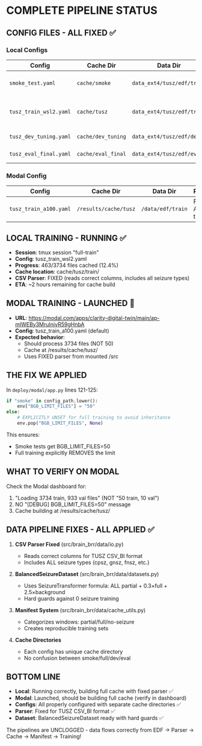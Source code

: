 # COMPLETE PIPELINE STATUS

## CONFIG FILES - ALL FIXED ✅

### Local Configs
| Config | Cache Dir | Data Dir | Purpose | Status |
|--------|-----------|----------|---------|---------|
| `smoke_test.yaml` | `cache/smoke` | `data_ext4/tusz/edf/train` | Quick test (50 files) | ✅ FIXED |
| `tusz_train_wsl2.yaml` | `cache/tusz` | `data_ext4/tusz/edf/train` | Full training (3734 files) | ✅ CORRECT |
| `tusz_dev_tuning.yaml` | `cache/dev_tuning` | `data_ext4/tusz/edf/dev` | Dev tuning | ✅ CORRECT |
| `tusz_eval_final.yaml` | `cache/eval_final` | `data_ext4/tusz/edf/eval` | Final eval | ✅ CORRECT |

### Modal Config
| Config | Cache Dir | Data Dir | Purpose | Status |
|--------|-----------|----------|---------|---------|
| `tusz_train_a100.yaml` | `/results/cache/tusz` | `/data/edf/train` | Full A100 training | ✅ CORRECT |

## LOCAL TRAINING - RUNNING ✅

- **Session**: tmux session "full-train"
- **Config**: tusz_train_wsl2.yaml
- **Progress**: 463/3734 files cached (12.4%)
- **Cache location**: cache/tusz/train/
- **CSV Parser**: FIXED (reads correct columns, includes all seizure types)
- **ETA**: ~2 hours remaining for cache build

## MODAL TRAINING - LAUNCHED 🚀

- **URL**: https://modal.com/apps/clarity-digital-twin/main/ap-mlWEBy3MruInjvR59gHnbA
- **Config**: tusz_train_a100.yaml (default)
- **Expected behavior**:
  - Should process 3734 files (NOT 50)
  - Cache at /results/cache/tusz/
  - Uses FIXED parser from mounted /src

## THE FIX WE APPLIED

In `deploy/modal/app.py` lines 121-125:
```python
if "smoke" in config_path.lower():
    env["BGB_LIMIT_FILES"] = "50"
else:
    # EXPLICITLY UNSET for full training to avoid inheritance
    env.pop("BGB_LIMIT_FILES", None)
```

This ensures:
- Smoke tests get BGB_LIMIT_FILES=50
- Full training explicitly REMOVES the limit

## WHAT TO VERIFY ON MODAL

Check the Modal dashboard for:
1. "Loading 3734 train, 933 val files" (NOT "50 train, 10 val")
2. NO "[DEBUG] BGB_LIMIT_FILES=50" message
3. Cache building at /results/cache/tusz/

## DATA PIPELINE FIXES - ALL APPLIED ✅

1. **CSV Parser Fixed** (src/brain_brr/data/io.py)
   - Reads correct columns for TUSZ CSV_BI format
   - Includes ALL seizure types (cpsz, gnsz, fnsz, etc.)

2. **BalancedSeizureDataset** (src/brain_brr/data/datasets.py)
   - Uses SeizureTransformer formula: ALL partial + 0.3×full + 2.5×background
   - Hard guards against 0 seizure training

3. **Manifest System** (src/brain_brr/data/cache_utils.py)
   - Categorizes windows: partial/full/no-seizure
   - Creates reproducible training sets

4. **Cache Directories**
   - Each config has unique cache directory
   - No confusion between smoke/full/dev/eval

## BOTTOM LINE

- **Local**: Running correctly, building full cache with fixed parser ✅
- **Modal**: Launched, should be building full cache (verify in dashboard)
- **Configs**: All properly configured with separate cache directories ✅
- **Parser**: Fixed for TUSZ CSV_BI format ✅
- **Dataset**: BalancedSeizureDataset ready with hard guards ✅

The pipelines are UNCLOGGED - data flows correctly from EDF → Parser → Cache → Manifest → Training!